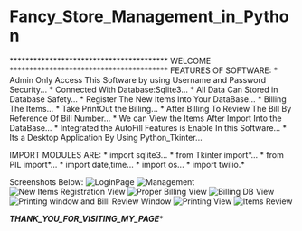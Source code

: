 # Fancy_Store_Management_in_Python

**************************************** WELCOME ****************************************
FEATURES OF SOFTWARE:
                 * Admin Only Access This Software by using Username and Password Security...
                 * Connected With Database:Sqlite3...
                 * All Data Can Stored in Database Safety...
                 * Register The New Items Into Your DataBase...
                 * Billing The Items...
                 * Take PrintOut the Billing...
                 * After Billing To Review The Bill By Reference Of Bill Number...
                 * We can View the Items After Import Into the DataBase...
                 * Integrated the AutoFill Features is Enable In this Software...
                 * Its a Desktop Application By Using Python_Tkinter...
                 
                 
IMPORT MODULES ARE:
                * import sqlite3...
                * from Tkinter import*...
                * from PIL import*...
                * import date,time...
                * import os...
                * import twilio.*
                
Screenshots Below:
       ![LoginPage](https://user-images.githubusercontent.com/127614305/237009683-68974131-596a-45fc-b7d9-7ade8725254e.PNG)
       ![Management](https://user-images.githubusercontent.com/127614305/237010114-3d774c08-e320-4ade-9327-18fef50bc226.PNG)
       ![New Items Registration View](https://user-images.githubusercontent.com/127614305/237010249-5717e649-1324-4452-9ed6-9cdd3cd7b63c.PNG)
       ![Proper Billing View](https://user-images.githubusercontent.com/127614305/237010424-395be900-8ec2-49ce-97b1-89d6288b3135.PNG)
       ![Billing DB View](https://user-images.githubusercontent.com/127614305/237010519-59d6cebf-cbe6-46c2-bed8-e94899115dbd.PNG)
       ![Printing window and Billl Review Window](https://user-images.githubusercontent.com/127614305/237010559-0ac9b64b-4bc4-45f9-a97d-86157b938617.PNG)
       ![Printing View](https://user-images.githubusercontent.com/127614305/237010702-339425de-40f0-442d-a543-434f7a55d123.PNG)
       ![Items Review](https://user-images.githubusercontent.com/127614305/237010835-0133863f-c650-4f57-bb7b-b45ec4330567.PNG)

               


*******************************THANK_YOU_FOR_VISITING_MY_PAGE********************************

